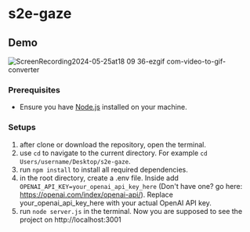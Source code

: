 # s2e-gaze
## Demo

![ScreenRecording2024-05-25at18 09 36-ezgif com-video-to-gif-converter](https://github.com/enenmia/s2e-gaze/assets/87007372/704a92e3-c56a-429f-a2f9-91245b78af66)


### Prerequisites
- Ensure you have [Node.js](https://nodejs.org/) installed on your machine.

### Setups

1. after clone or download the repository, open the terminal.
2. use `cd` to navigate to the current directory. For example `cd Users/username/Desktop/s2e-gaze`.
3. run `npm install` to install all required dependencies.
4. in the root directory, create a .env file. Inside add `OPENAI_API_KEY=your_openai_api_key_here` (Don't have one? go here: https://openai.com/index/openai-api/). Replace your_openai_api_key_here with your actual OpenAI API key.
5. run  `node server.js` in the terminal. Now you are supposed to see the project on http://localhost:3001
